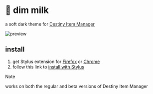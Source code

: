 # 🌌 dim milk

a soft dark theme for [Destiny Item Manager](https://github.com/DestinyItemManager/DIM)

![preview](https://milkembers.github.io/dim-milk/assets/x.png)

## install

1. get Stylus extension for [Firefox](https://addons.mozilla.org/en-US/firefox/addon/styl-us/) or [Chrome](https://chrome.google.com/webstore/detail/stylus/clngdbkpkpeebahjckkjfobafhncgmne)
2. follow this link to [install with Stylus](https://milkembers.github.io/dim-milk/dim-milk.user.css)
  
> [!NOTE]  
> works on both the regular and beta versions of Destiny Item Manager
